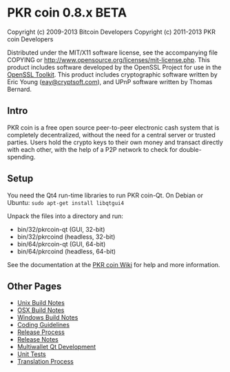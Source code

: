 PKR coin 0.8.x BETA
====================

Copyright (c) 2009-2013 Bitcoin Developers
Copyright (c) 2011-2013 PKR coin Developers

Distributed under the MIT/X11 software license, see the accompanying
file COPYING or http://www.opensource.org/licenses/mit-license.php.
This product includes software developed by the OpenSSL Project for use in the [OpenSSL Toolkit](http://www.openssl.org/). This product includes
cryptographic software written by Eric Young ([eay@cryptsoft.com](mailto:eay@cryptsoft.com)), and UPnP software written by Thomas Bernard.


Intro
---------------------
PKR coin is a free open source peer-to-peer electronic cash system that is
completely decentralized, without the need for a central server or trusted
parties.  Users hold the crypto keys to their own money and transact directly
with each other, with the help of a P2P network to check for double-spending.


Setup
---------------------
You need the Qt4 run-time libraries to run PKR coin-Qt. On Debian or Ubuntu:
	`sudo apt-get install libqtgui4`

Unpack the files into a directory and run:

- bin/32/pkrcoin-qt (GUI, 32-bit)
- bin/32/pkrcoind (headless, 32-bit)
- bin/64/pkrcoin-qt (GUI, 64-bit)
- bin/64/pkrcoind (headless, 64-bit)

See the documentation at the [PKR coin Wiki](http://pkrcoin.info)
for help and more information.


Other Pages
---------------------
- [Unix Build Notes](build-unix.md)
- [OSX Build Notes](build-osx.md)
- [Windows Build Notes](build-msw.md)
- [Coding Guidelines](coding.md)
- [Release Process](release-process.md)
- [Release Notes](release-notes.md)
- [Multiwallet Qt Development](multiwallet-qt.md)
- [Unit Tests](unit-tests.md)
- [Translation Process](translation_process.md)
